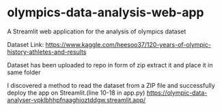 # olympics-data-analysis-web-app
A Streamlit web application for the analysis of olympics dataset

Dataset Link: https://www.kaggle.com/heesoo37/120-years-of-olympic-history-athletes-and-results



Dataset has been uploaded to repo in form of zip extract it and place it in same folder




I discovered a method to read the dataset from a ZIP file and successfully deploy the app on Streamlit.(line 10-18 in app.py)
https://olympic-data-analyser-vpklbhhpfnaaghioztddgw.streamlit.app/

